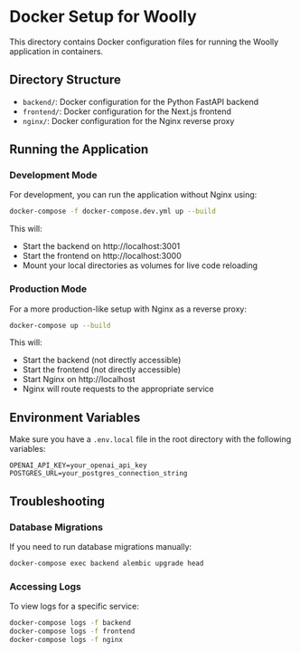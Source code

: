 # Docker Setup for Woolly

This directory contains Docker configuration files for running the Woolly application in containers.

## Directory Structure

- `backend/`: Docker configuration for the Python FastAPI backend
- `frontend/`: Docker configuration for the Next.js frontend
- `nginx/`: Docker configuration for the Nginx reverse proxy

## Running the Application

### Development Mode

For development, you can run the application without Nginx using:

```bash
docker-compose -f docker-compose.dev.yml up --build
```

This will:

- Start the backend on http://localhost:3001
- Start the frontend on http://localhost:3000
- Mount your local directories as volumes for live code reloading

### Production Mode

For a more production-like setup with Nginx as a reverse proxy:

```bash
docker-compose up --build
```

This will:

- Start the backend (not directly accessible)
- Start the frontend (not directly accessible)
- Start Nginx on http://localhost
- Nginx will route requests to the appropriate service

## Environment Variables

Make sure you have a `.env.local` file in the root directory with the following variables:

```
OPENAI_API_KEY=your_openai_api_key
POSTGRES_URL=your_postgres_connection_string
```

## Troubleshooting

### Database Migrations

If you need to run database migrations manually:

```bash
docker-compose exec backend alembic upgrade head
```

### Accessing Logs

To view logs for a specific service:

```bash
docker-compose logs -f backend
docker-compose logs -f frontend
docker-compose logs -f nginx
```
